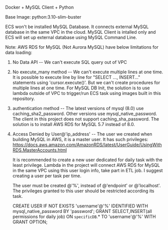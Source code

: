 Docker + MySQL Client + Python

Base Image: python:3.10-slim-buster

ECS won't be installed MySQL Database. It connects external MySQL database in the same VPC in the cloud.
MySQL Client is intalled only and ECS will set up external database using MySQL Command Line.

Note:
AWS RDS for MySQL (Not Aurora MySQL) have below limitations for data loading:
1) No Data API --
    We can't execute SQL query out of VPC
2) No execute_many method --
    We can't execute multiple lines at one time. 
    It is possible to execute line by line for "SELECT ..., INSERT..." statements using 'cursor.execute()'.
    But we can't create procedures for multiple lines at one time.
    For MySQL DB Init, the solution is to use lambda outside of VPC to trigger/run ECS task using images built in this repository.

3) authentication method --
    The latest versions of mysql (8.0) use caching_sha2_password. Other versions use mysql_native_password.
    The client in this project does not support caching_sha_password. The solution is to install AWS RDS for MySQL 5.7 instead of 8.0.

4) Access Denied by User@'ip_address' --
    The user we created when building MySQL in AWS, it is a master user. It has such privileges: 
    https://docs.aws.amazon.com/AmazonRDS/latest/UserGuide/UsingWithRDS.MasterAccounts.html

    It is recommended to create a new user dedicated for daily task with the least privilege. Lambda in the project will
    connect AWS RDS for MySQL in the same VPC using this user login info, take part in ETL job. I suggest creating a user per task per time.

    The user must be created @'%', instead of @'endpoint' or @'localhost'. The privileges granted to this user should be restricted
    according its task.

    CREATE USER IF NOT EXISTS 'username'@'%' IDENTIFIED WITH mysql_native_password BY 'password';
    GRANT SELECT,INSERT(all permissions for daily job) ON `specificDB`.* TO 'username'@'%' WITH GRANT OPTION;
    
